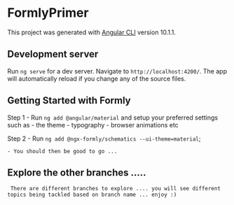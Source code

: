 # FormlyPrimer

This project was generated with [Angular CLI](https://github.com/angular/angular-cli) version 10.1.1.

## Development server

Run `ng serve` for a dev server. Navigate to `http://localhost:4200/`. The app will automatically reload if you change any of the source files.

## Getting Started with Formly 

Step 1 - Run `ng add @angular/material` and setup your preferred settings such as 
    - the theme 
    - typography 
    - browser animations etc 

Step 2 - Run `ng add @ngx-formly/schematics --ui-theme=material`;

    - You should then be good to go ...

## Explore the other branches .....

     There are different branches to explore .... you will see different topics being tackled based on branch name ... enjoy :) 